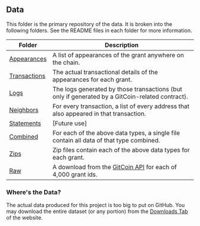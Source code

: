 ## Data

This folder is the primary repository of the data. It is broken into the following folders. See the README files in each folder for more information.

| Folder                     | Description                                                                                          |
| -------------------------- | ---------------------------------------------------------------------------------------------------- |
| [Appearances](./apps)      | A list of appearances of the grant anywhere on the chain.                                            |
| [Transactions](./txs)      | The actual transactional details of the appearances for each grant.                                  |
| [Logs](./logs)             | The logs generated by those transactions (but only if generated by a GitCoin-related contract).      |
| [Neighbors](./neighbors)   | For every transaction, a list of every address that also appeared in that transaction.               |
| [Statements](./statements) | [Future use]                                                                                         |
| [Combined](./combined)     | For each of the above data types, a single file contain all data of that type combined.              |
| [Zips](./zips)             | Zip files contain each of the above data types for each grant.                                       |
| [Raw](./raw)               | A download from the [GitCoin API](https://docs.gitcoin.co/mk_rest_api/) for each of 4,000 grant ids. |

### Where's the Data?

The actual data produced for this project is too big to put on GitHub. You may download the entire dataset (or any portion) from the [Downloads Tab](https://tokenomics.io/gitcoin) of the website.